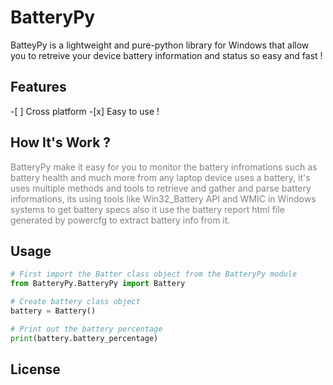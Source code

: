 <!-- GitHub README.md -->

<h1>BatteryPy</h1>

<p>
BatteyPy is a lightweight and pure-python library for Windows that allow you to retreive your device battery information and status so easy and fast !
</p>

<h2>Features</h2>
-[ ] Cross platform
-[x] Easy to use !

<h2>How It's Work ?</h2>
<p1 style="color: gray;">BatteryPy make it easy for you to monitor the battery infromations such as battery health and much more from any laptop device uses a battery,  it's uses multiple methods and tools to retrieve and gather and parse battery informations, its using tools like Win32_Battery API and WMIC in Windows systems to get battery specs also it use the battery report html file generated by powercfg to extract battery info from it.
</p1>


Usage
-----
~~~python
# First import the Batter class object from the BatteryPy module
from BatteryPy.BatteryPy import Battery

# Create battery class object
battery = Battery()

# Print out the battery percentage
print(battery.battery_percentage)

~~~

<h2>License</h2>
